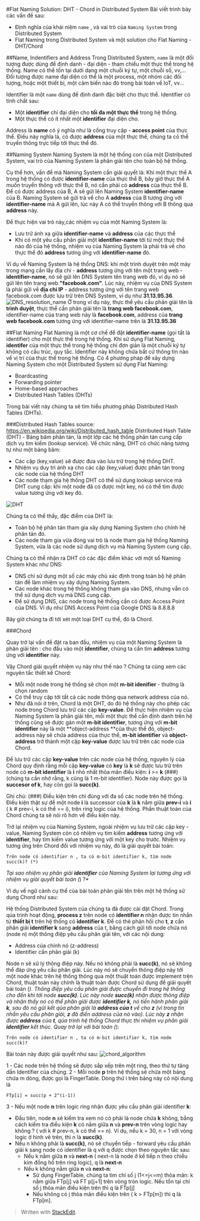 #Flat Naming Solution: DHT - Chord in Distributed System
Bài viết trình bày các vấn đề sau:

- Định nghĩa của khái niệm ```name``` , và vai trò của ```Naming System``` trong Distributed System
- Flat Naming trong Distributed System và một solution cho Flat Naming - DHT/Chord

##Name, Indentifiers and Address
Trong Distributed System, ```name``` là một đối tượng được dùng để định danh - đại diện - tham chiếu một thực thể trong hệ thống. Name có thể tồn tại dưới dạng một chuỗi ký tự, một chuỗi số, vv,... Đối tượng được name đại diện có thể là một process, một nhóm các đối tượng, hoặc một thiết bị, một cảm biến nào đó trong bài toán về IoT, vv...

Identifier là một ```name``` dùng để định danh đặc biệt cho thực thể. Identifier có tính chất sau: 

- Một **identifier** chỉ đại diện cho **tối đa một thực thể** trong hệ thống. 
- Một thực thể có ít nhất một **identifier** đại diện cho.

Address là **name** có ý nghĩa như là cổng truy cập - **access point** của thực thể. Điều này nghĩa là, có được **address** của một thực thể, chúng ta có thể truyền thông trực tiếp tới thực thể đó.

##Naming System
Naming System là một hệ thống con của một Distributed System, vai trò của Naming System là phân giải tên cho toàn bộ hệ thống.

Cụ thể hơn, vấn đề mà Naming System cần giải quyết là: Khi một thực thể A trong hệ thống có được **identifier-name** của thực thể B, bây giờ thực thể A muốn truyền thông với thực thể B, nó cần phải có **address** của thực thể B. Để có được address của B, A sẽ gửi lên Naming System **identifier-name** của B. Naming System sẽ gửi trả về cho A **address** của B tương ứng với **identifier-name** mà A gửi lên, lúc này A có thể truyền thông với B thông qua **address** này.


 Để thực hiện vai trò này,các nhiệm vụ của một Naming System là:
- Lưu trữ ánh xạ giữa **identifier-name** và **address** của các thực thể
- Khi có một yêu cầu phân giải một **identifier-name** tới từ một thực thể nào đó của hệ thống, nhiệm vụ của Naming System là phải trả về cho thực thể đó **address** tương ứng với **identifier-name** đó.

Ví dụ về Naming System là hệ thống DNS: khi một trình duyệt trên một máy trong mạng cần lấy địa chỉ - **address** tương ứng với tên một trang web - **identifier-name**, nó sẽ gửi lên DNS System tên trang web đó, ví dụ nó sẽ gửi lên tên trang web **"facebook.com"**. Lúc này, nhiệm vụ của DNS System là phải gửi về **địa chỉ IP** - address tương ứng với tên trang web facebook.com được lưu trữ trên DNS System, ví dụ như **31.13.95.36**. 
![DNS_resolution_name](http://anouar.adlani.com/assets/images/posts_illustration/2011-12-21-useful-dig-command-to-troubleshot-your-domains/how_dns_works.png)
Ở trong ví dụ này, thực thể yêu cầu phân giải tên là **trình duyệt**, thực thể cần phân giải tên là **trang web facebook.com**, identifier-name của trang web này là **facebook.com**, address của **trang web facebook.com** tương ứng với identifier-name trên là **31.13.95.36**

##Flat Naming
Flat Naming là một cơ chế để đặt **identifier-name** (gọi tắt là identifier) cho một thực thể trong hệ thống. Khi sử dụng Flat Naming, **identifer** của một thực thể trong hệ thống chỉ đơn giản là một chuỗi ký tự không có cấu trúc, quy tắc. Identifier này không chứa bất cứ thông tin nào về vị trí của thực thể trong hệ thống.
Có 4 phương pháp để xây dựng Naming System cho một Distributed System sử dụng Flat Naming: 
- Boardcasting
- Forwarding pointer
- Home-based approaches
- Distributed Hash Tables (DHTs)

Trong bài viết này chúng ta sẽ tìm hiểu phương pháp Distributed Hash Tables (DHTs).

###Distributed Hash Tables
source: https://en.wikipedia.org/wiki/Distributed_hash_table
Distributed Hash Table (DHT) - Bảng băm phân tán, là một lớp các hệ thống phân tán cung cấp dịch vụ tìm kiếm (lookup service). Về chức năng, DHT có chức năng tương tự như một bảng băm: 
- Các cặp (key,value) sẽ được đưa vào lưu trữ trong hệ thống DHT.
- Nhiệm vụ duy trì ánh xạ cho các cặp (key,value) được phân tán trong các node của hệ thống DHT
- Các node tham gia hệ thống DHT có thể sử dụng lookup service mà DHT cung cấp: khi một node đã có được một key, nó có thể tìm được value tương ứng với key đó.

![DHT](https://upload.wikimedia.org/wikipedia/commons/thumb/9/98/DHT_en.svg/500px-DHT_en.svg.png)

Chúng ta có thể thấy, đặc điểm của DHT là:

- Toàn bộ hệ phân tán tham gia xây dựng Naming System cho chính hệ phân tán đó.
- Các node tham gia vừa đóng vai trò là node tham gia hệ thống Naming System, vừa là các node sử dụng dịch vụ mà Naming System cung cấp.

Chúng ta có thể nhận ra DHT có các đặc điểm khác với một số Naming System khác như DNS:

- DNS chỉ sử dụng một số các máy chủ xác định trong toàn bộ hệ phân tán để làm nhiệm vụ xây dựng Naming System.
- Các node khác trong hệ thống không tham gia vào DNS, nhưng vẫn có thể sử dụng dịch vụ mà DNS cung cấp.
- Để sử dụng DNS, các node trong hệ thống cần có được Access Point của DNS. Ví dụ như DNS Access Point của Google DNS là 8.8.8.8 

Bây giờ chúng ta đi tới xét một loại DHT cụ thể, đó là Chord.

###Chord

Quay trở lại vấn đề đặt ra ban đầu, nhiệm vụ của một Naming System là phân giải tên : cho đầu vào một **identifier**, chúng ta cần tìm **address** tương ứng với **identifier** này.

Vậy Chord giải quyết nhiệm vụ này như thế nào ? Chúng ta cùng xem các nguyên tắc thiết kế Chord:

- Mỗi một node trong hệ thống sẽ chọn một  **m-bit idenifier** - thường là chọn random
- Có thể truy cập tới tất cả các node thông qua network address của nó.
- Như đã nói ở trên, Chord là một DHT, do đó hệ thống này cho phép các node trong Chord lưu trữ các cặp **key-value**. Để thực hiện nhiệm vụ của Naming System là phân giải tên, mỗi một thực thể cần định danh trên hệ thống cũng sẽ được gán một **m-bit identifier**, tương ứng với **m-bit identifier** này là một **object-address **của thực thể đó, object-address này sẽ chứa address của thực thể, **m-bit identifier** và  **object-address** trở thành một cặp **key-value** được lưu trữ trên các node của Chord.

Để lưu trữ các cặp **key-value** trên các node của hệ thống, nguyên lý của Chord quy định rằng mỗi cặp **key-value** có **key** là **k** sẽ được lưu trữ trên node có **m-bit identifier** là **i** nhỏ nhất thỏa mãn điều kiện: **i** >= **k** (###) (chúng ta cần nhớ rằng, k cũng là 1 m-bit identifier). Node này được gọi là **succesor of k**, hay còn gọi là **succ(k)**.

Ghi chú: (###) Điều kiện trên chỉ đúng với đa số các node trên hệ thống. Điều kiện thật sự để một node **i** là successor của **k** là **k** nằm giữa **prev-i** và **i**  ( k # prev-i, k có thể == i), trên ring logic của hệ thống. Phần thuật toán của Chord chúng ta sẽ nói rõ hơn về điều kiện này.

Trở lại nhiệm vụ của Naming System, ngoài nhiệm vụ lưu trữ các cặp key - value, Naming System còn có nhiệm vụ tìm kiếm **address** tương ứng với **identifier**, hay  tìm kiếm value tương ứng với một key cho trước. Nhiệm vụ tương ứng trên Chord đối với nhiệm vụ này, đó là giải quyết bài toán:
```
Trên node có identifier n , ta có m-bit identifier k, tìm node succ(k)? (*)
```

*Tại sao nhiệm vụ phân giải **identifier** của Naming System lại tương ứng với nhiệm vụ giải quyết bài toán (*) ?*
 
 Ví dụ về ngữ cảnh cụ thể của bài toán phân giải tên trên một hệ thống sử dụng Chord như sau:

Hệ thống Distributed System của chúng ta đã được cài đặt Chord. Trong qúa trình hoạt động, **process z** trên node có **identifier n** nhận được tin nhắn từ **thiết bị t** trên hệ thống có **identifier k**. Để có thẻ phản hồi cho **t**, **z** cần phân giải **identifier k** sang **address** của t, bằng cách gửi tới node chứa nó (node n) một thông điệp yêu cầu phân giải tên, với các nội dung:
- Address của chính nó (z-address)
- Identifier cần phân giải (k)

Node n sẽ xử lý thông điệp này. Nếu nó không phải là **succ(k)**, nó sẽ không thể đáp ứng yêu cầu phân giải. Lúc này nó sẽ chuyển thông điệp này tới một node khác trên hệ thống thông qua một thuật toán được implement trên Chord, thuật toán này chính là thuật toán được Chord sử dụng để giải quyết bài toán (*).  Thông điệp yêu cầu phân giải được chuyển đi trong hệ thống cho đến khi tới node **succ(k)**. Lúc này node **succ(k)** nhận được thông điệp và nhận thấy nó có thể phân giải được **identifier k**, nó tiến hành phân giải **k**, sau đó nó gửi kết qủa phân giải là **address của t** về cho **z** (vì trong tin nhắn yêu cầu phân giải, **z** đã điền address của nó vào). Lúc này **z** nhận được **address** của **t**, qúa trình hệ thống Chord thực thi nhiệm vụ phân giải **identifier** kết thúc.
Quay trở lại với bài toán (*):
```
Trên node có identifier n , ta có m-bit identifier k, tìm node succ(k)?
```
Bài toán này được giải quyết như sau:
![chord_algorithm](https://c1.staticflickr.com/3/2692/32055771334_cffea55c09_b.jpg)

1 - Các node trên hệ thống sẽ được sắp xếp trên một ring, theo thứ tự tăng dần Identifier của chúng.
2 - Mỗi node **p** trên hệ thống sẽ chứa một bảng chứa m dòng, được gọi là FingerTable. Dòng thứ i trên bảng này có nội dung là 
```
FTp[i] = succ(p + 2^(i-1))
```
3 - Nếu một node **n** trên logic ring nhận được yêu cầu phân giải identifier **k**:

- Đầu tiên, node **n** sẽ kiểm tra xem nó có phải là node chứa **k** không, bằng cách kiểm tra điều kiện  **k** có nằm giữa **n** và **prev-n** trên vòng logic  hay không ? ( với k # prev-n, k có thể == n).  Ví dụ, nếu k = 30, n = 1 với vòng logic ở hình vẽ trên, thì n là **succ(k)**.
- Nếu n không phải là **succ(k)**, nó sẽ chuyển tiếp - forward yêu cầu phân giải k sang node có identifier là q với q được chọn theo nguyên tắc sau:
	- Nếu k nằm giữa **n** và **next-n** ( next-n là node ở kế tiếp n theo chiều kim đồng hồ trên ring logic), q là **next-n**
	- Nếu k không nằm giữa **n** và **next-n**:
		- Sử dụng FingerTable, chúng ta tìm chỉ số j (1<=j<=m) thỏa mãn: k nằm giữa FTp[j] và FT p[j+1] trên vòng tròn logic. Nếu tồn tại chỉ số j thỏa mãn điều kiện trên thì q là FTp[j]
		- Nếu không có j thỏa mãn điều kiện trên ( k > FTp[m]) thì q là FTp[m].



 



> Written with [StackEdit](https://stackedit.io/).